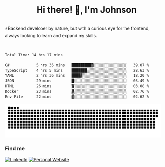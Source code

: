 <div id="user-content-toc">
  <ul align="center">
    <summary><h1 style="display: inline-block">Hi there! 👋, I'm Johnson</h1></summary>
  </ul>
</div>

⚡Backend developer by nature, but with a curious eye for the frontend, always looking to learn and expand my skills.

<br>


<!--START_SECTION:waka-->

```txt
Total Time: 14 hrs 17 mins

C#            5 hrs 35 mins   █████████▓░░░░░░░░░░░░░░░   39.07 %
TypeScript    4 hrs 5 mins    ███████░░░░░░░░░░░░░░░░░░   28.63 %
YAML          2 hrs 36 mins   ████▓░░░░░░░░░░░░░░░░░░░░   18.20 %
JSON          29 mins         █░░░░░░░░░░░░░░░░░░░░░░░░   03.49 %
HTML          26 mins         ▓░░░░░░░░░░░░░░░░░░░░░░░░   03.08 %
Docker        23 mins         ▓░░░░░░░░░░░░░░░░░░░░░░░░   02.76 %
Env File      22 mins         ▓░░░░░░░░░░░░░░░░░░░░░░░░   02.62 %
```

<!--END_SECTION:waka-->

<picture>
  <source  srcset="https://github.com/joshwambere/joshwambere/blob/output/github-contribution-grid-snake-dark.svg?palette=github-dark">
  <source  srcset="https://github.com/joshwambere/joshwambere/blob/output/github-contribution-grid-snake.svg">
  <img alt="github contribution grid snake animation" src="https://github.com/joshwambere/joshwambere/blob/output/github-contribution-grid-snake.svg">
</picture>

### Find me
<a href="https://www.linkedin.com/in/dusabe-johnson" target="_blank"><img src="https://img.shields.io/badge/LinkedIn-%230077B5.svg?&style=flat&logo=linkedin&logoColor=white" alt="LinkedIn"></a>
‎‎ [![Personal Website](https://img.shields.io/badge/visit-Johnsonis.me-blue)](https://johnsonis.me/)
